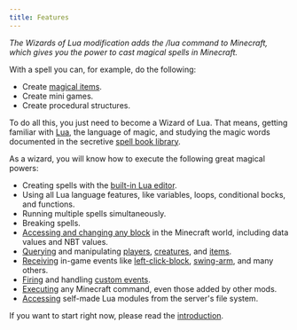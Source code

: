```yaml
---
title: Features
---
```

*The Wizards of Lua modification adds the /lua command to Minecraft, which
gives you the power to cast magical spells in Minecraft.*

With a spell you can, for example, do the following:

* Create [magical items](/examples/rocket-thrower).
* Create mini games.
* Create procedural structures.

To do all this, you just need to become a Wizard of Lua.
That means, getting familiar with [Lua](http://www.lua.org), the language of magic,
and studying the magic words documented in the secretive [spell book library](/spellbooklibrary).

As a wizard, you will know how to execute the following great magical powers:

* Creating spells with the [built-in Lua editor](/introduction.html#Editor).
* Using all Lua language features, like variables, loops, conditional bocks, and functions.
* Running multiple spells simultaneously.
* Breaking spells.
* [Accessing and changing any block](/modules/Blocks) in the Minecraft world, including data values and NBT values.
* [Querying](/modules/Entities) and manipulating [players](/modules/Player), [creatures](/modules/Entity), and [items](/modules/Items).
* [Receiving](/modules/Events/#collect) in-game events like [left-click-block](/modules/LeftClickBlockEvent), [swing-arm](/modules/SwingArmEvent), and many others.
* [Firing](/modules/Events/#fire) and handling [custom events](/modules/CustomEvent).
* [Executing](/modules/Spell/#execute) any Minecraft command, even those added by other mods.
* [Accessing](/tutorials/importing_lua_files/) self-made Lua modules from the server's file system.

If you want to start right now, please read the [introduction](/introduction).
